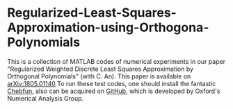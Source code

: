 # Regularized-Least-Squares-Approximation-using-Orthogona-Polynomials
This is a collection of MATLAB codes of numerical experiments in our paper "Regularized Weighted Discrete Least Squares Approximation by Orthogonal Polynomials" (with C. An). This paper is available on [arXiv:1805.01140](https://arxiv.org/abs/1805.01140)
To run these test codes, one should install the fantastic [Chebfun](http://www.chebfun.org/), also can be acquired on [GitHub](https://github.com/chebfun), which is developed by Oxford's Numerical Analysis Group.
